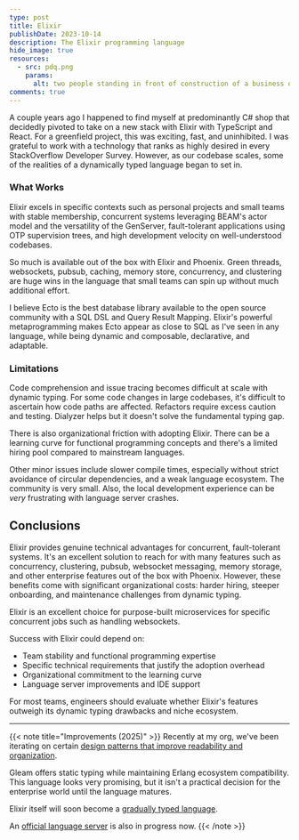 ```yaml
---
type: post
title: Elixir
publishDate: 2023-10-14
description: The Elixir programming language
hide_image: true
resources:
  - src: pdq.png
    params:
      alt: two people standing in front of construction of a business office
comments: true
---
```


A couple years ago I happened to find myself at predominantly C# shop that decidedly pivoted to take on a new stack with Elixir with TypeScript and React. For a greenfield project, this was exciting, fast, and uninhibited. I was grateful to work with a technology that ranks as highly desired in every StackOverflow Developer Survey. However, as our codebase scales, some of the realities of a dynamically typed language began to set in.

### What Works

Elixir excels in specific contexts such as personal projects and small teams with stable membership, concurrent systems leveraging BEAM's actor model and the versatility of the GenServer, fault-tolerant applications using OTP supervision trees, and high development velocity on well-understood codebases.

So much is available out of the box with Elixir and Phoenix. Green threads, websockets, pubsub, caching, memory store, concurrency, and clustering are huge wins in the language that small teams can spin up without much additional effort.

I believe Ecto is the best database library available to the open source community with a SQL DSL and Query Result Mapping. Elixir's powerful metaprogramming makes Ecto appear as close to SQL as I've seen in any language, while being dynamic and composable, declarative, and adaptable.

### Limitations

Code comprehension and issue tracing becomes difficult at scale with dynamic typing. For some code changes in large codebases, it's difficult to ascertain how code paths are affected. Refactors require excess caution and testing. Dialyzer helps but it doesn't solve the fundamental typing gap.

There is also organizational friction with adopting Elixir. There can be a learning curve for functional programming concepts and there's a limited hiring pool compared to mainstream languages.

Other minor issues include slower compile times, especially without strict avoidance of circular dependencies, and a weak language ecosystem. The community is very small. Also, the local development experience can be _very_ frustrating with language server crashes.

## Conclusions

Elixir provides genuine technical advantages for concurrent, fault-tolerant systems. It's an excellent solution to reach for with many features such as concurrency, clustering, pubsub, websocket messaging, memory storage, and other enterprise features out of the box with Phoenix. However, these benefits come with significant organizational costs: harder hiring, steeper onboarding, and maintenance challenges from dynamic typing.

Elixir is an excellent choice for purpose-built microservices for specific concurrent jobs such as handling websockets.

Success with Elixir could depend on:

- Team stability and functional programming expertise
- Specific technical requirements that justify the adoption overhead
- Organizational commitment to the learning curve
- Language server improvements and IDE support

For most teams, engineers should evaluate whether Elixir's features outweigh its dynamic typing drawbacks and niche ecosystem.

---

{{< note title="Improvements (2025)" >}}
Recently at my org, we've been iterating on certain [design patterns that improve readability and organization](/boundary).

Gleam offers static typing while maintaining Erlang ecosystem compatibility. This language looks very promising, but it isn't a practical decision for the enterprise world until the language matures.

Elixir itself will soon become a [gradually typed language](https://hexdocs.pm/elixir/main/gradual-set-theoretic-types.html).

An [official language server](https://github.com/elixir-lang/expert) is also in progress now.
{{< /note >}}

